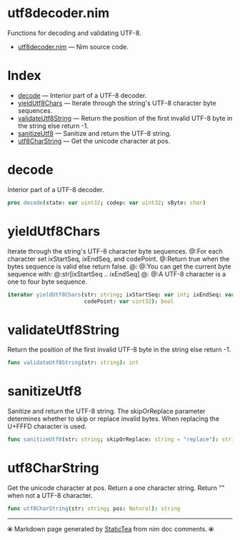 # utf8decoder.nim

Functions for decoding and validating UTF-8.


* [utf8decoder.nim](../../src/utf8decoder.nim) &mdash; Nim source code.
# Index

* [decode](#decode) &mdash; Interior part of a UTF-8 decoder.
* [yieldUtf8Chars](#yieldutf8chars) &mdash; Iterate through the string's UTF-8 character byte sequences.
* [validateUtf8String](#validateutf8string) &mdash; Return the position of the first invalid UTF-8 byte in the string else return -1.
* [sanitizeUtf8](#sanitizeutf8) &mdash; Sanitize and return the UTF-8 string.
* [utf8CharString](#utf8charstring) &mdash; Get the unicode character at pos.

# decode

Interior part of a UTF-8 decoder.


~~~nim
proc decode(state: var uint32; codep: var uint32; sByte: char)
~~~

# yieldUtf8Chars

Iterate through the string's UTF-8 character byte sequences.
@:For each character set ixStartSeq, ixEndSeq, and codePoint.
@:Return true when the bytes sequence is valid else return false.
@:
@:You can get the current byte sequence with:
@:str[ixStartSeq .. ixEndSeq]
@:
@:A UTF-8 character is a one to four byte sequence.


~~~nim
iterator yieldUtf8Chars(str: string; ixStartSeq: var int; ixEndSeq: var int;
                        codePoint: var uint32): bool
~~~

# validateUtf8String

Return the position of the first invalid UTF-8 byte in the string
else return -1.


~~~nim
func validateUtf8String(str: string): int
~~~

# sanitizeUtf8

Sanitize and return the UTF-8 string. The skipOrReplace parameter
determines whether to skip or replace invalid bytes.  When
replacing the U+FFFD character is used.


~~~nim
func sanitizeUtf8(str: string; skipOrReplace: string = "replace"): string
~~~

# utf8CharString

Get the unicode character at pos.  Return a one character
string. Return "" when not a UTF-8 character.


~~~nim
func utf8CharString(str: string; pos: Natural): string
~~~


---
⦿ Markdown page generated by [StaticTea](https://github.com/flenniken/statictea/) from nim doc comments. ⦿
